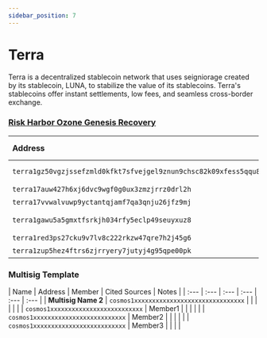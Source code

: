 ```yaml
---
sidebar_position: 7
---
```


# Terra

Terra is a decentralized stablecoin network that uses seigniorage created by its stablecoin, LUNA, to stabilize the value of its stablecoins. Terra's stablecoins offer instant settlements, low fees, and seamless cross-border exchange.



### [**Risk Harbor Ozone Genesis Recovery**](https://safe.apollo.farm/phoenix-1/terra1gz50vgzjssefzmld0kfkt7sfvejgel9znun9chsc82k09xfess5qqu8qyc/members) 

| Address | Member | Vote | Cited Sources |
| :--- | :--- | :--- | :--- |
| `terra1gz50vgzjssefzmld0kfkt7sfvejgel9znun9chsc82k09xfess5qqu8qyc` | CW Contract |  |  |
| `terra17auw427h6xj6dvc9wgf0g0ux3zmzjrrz0drl2h` | Member1 | 20 | |
| `terra17vvwalvuwp9yctantqjamf7qa3qnju26jfz9mj` | Member2 | 20 | |
| `terra1gawu5a5gmxtfsrkjh034rfy5eclp49seuyxuz8` | [Risk Harbor](https://riskharbor.io) | 20 | |
| `terra1red3ps27cku9v7lv8c222rkzw47qre7h2j45g6` | Member4 | 20 | |
| `terra1zup5hez4ftrs6zjrryery7jutyj4g95qpe00pk` | Member5 | 20  | |

### Multisig Template

| Name | Address | Member | Cited Sources | Notes |
| :--- | :--- | :--- | :--- | :--- | :--- |
| **Multisig Name 2** | `cosmos1xxxxxxxxxxxxxxxxxxxxxxxxxxxxxxx` |  |  |  | |
| | `cosmos1xxxxxxxxxxxxxxxxxxxxxxxxxx` | Member1 | | | |
| | `cosmos1xxxxxxxxxxxxxxxxxxxxxxxxxx` | Member2 | | | |
| | `cosmos1xxxxxxxxxxxxxxxxxxxxxxxxxx` | Member3 | | | |

